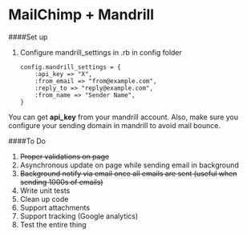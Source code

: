 MailChimp + Mandrill
===

####Set up

1. Configure mandrill_settings in <environment>.rb in config folder     

  
    ````
    config.mandrill_settings = {
    	:api_key => "X",
      	:from_email => "from@example.com",
      	:reply_to => "reply@example.com",
      	:from_name => "Sender Name",
  	}
	````
You can get **api_key** from your mandrill account. Also, make sure you configure your sending domain in mandrill to avoid mail bounce.

####To Do

1. ~~Proper validations on page~~
2. Asynchronous update on page while sending email in background
3. ~~Background notify via email once all emails are sent (useful when sending 1000s of emails)~~
4. Write unit tests
5. Clean up code
6. Support attachments
7. Support tracking (Google analytics)
8. Test the entire thing